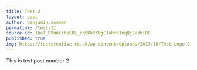 ```yaml
---
title: Test 2
layout: post
author: benjamin.sommer
permalink: /test-2/
source-id: 1heT_D9nnEibeEOL_cq9KktXNgCJahne1nqQjJVzhiD8
published: true
img: https://testcreative.co.uk/wp-content/uploads/2017/10/Test-Logo-Circle-black-transparent.png
---
```

This is test post number 2.

